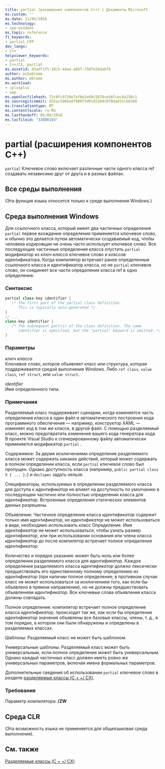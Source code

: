 ```yaml
---
title: partial (расширения компонентов C++) | Документы Microsoft
ms.custom: ''
ms.date: 11/04/2016
ms.technology:
- cpp-windows
ms.topic: reference
f1_keywords:
- partial_CPP
dev_langs:
- C++
helpviewer_keywords:
- partial
- C++/CX, partial
ms.assetid: 43adf1f5-10c5-44aa-a66f-7507e2bdabf8
author: mikeblome
ms.author: mblome
ms.workload:
- cplusplus
- uwp
ms.openlocfilehash: 71c0fc9739e7ef8e1e68c5678ce56fcec4a250c1
ms.sourcegitcommit: d55ac596ba8f908f5d91d228dc070dad31cb8360
ms.translationtype: MT
ms.contentlocale: ru-RU
ms.lasthandoff: 05/08/2018
ms.locfileid: "33880183"
---
```

# <a name="partial--c-component-extensions"></a>partial (расширения компонентов C++)
`partial` Ключевое слово включает различные части одного класса ref создавать независимо друг от друга и в разных файлах.  
  
## <a name="all-runtimes"></a>Все среды выполнения  
 (Эта функция языка относится только к среде выполнения Windows.)  
  
## <a name="windows-runtime"></a>Среда выполнения Windows  
 Для ссылочного класса, который имеет два частичных определения `partial` первое вхождение определения применяется ключевое слово, и обычно это делается путем автоматически создаваемый код, чтобы человека кодировщик не очень часто использует ключевое слово. Все последующие частичные определения класса опустить `partial` модификатор из *ключ класса* ключевое слово и классов идентификатора. Когда компилятор встречает ранее определенные ссылочного класса и идентификатор класса, но не `partial` ключевое слово, он соединяет все части определения класса ref в одно определение.  
  
### <a name="syntax"></a>Синтаксис  
  
```cpp  
partial class-key identifier {  
   /* The first part of the partial class definition. 
      This is typically auto-generated */  
}  
// ...  
class-key identifier {  
   /* The subsequent part(s) of the class definition. The same 
      identifier is specified, but the "partial" keyword is omitted. */  
}  
```  
  
### <a name="parameters"></a>Параметры  
 *ключ класса*  
 Ключевое слово, которое объявляет класс или структура, которая поддерживается средой выполнения Windows. Либо `ref class`, `value class`, `ref struct`, или `value struct`.  
  
 *identifier*  
 Имя определенного типа.  
  
### <a name="remarks"></a>Примечания  
 Разделяемый класс поддерживает сценарии, когда изменяется часть определения класса в один файл и автоматического построения кода программного обеспечения — например, конструктор XAML — изменяет код в том же классе, в другой файл. С помощью разделяемый класс, можно предотвратить изменение вашего кода генератора кода. В проекте Visual Studio к сгенерированному файлу автоматически применяется модификатор `partial` .  
  
 Содержимое: За двумя исключениями определение разделяемого класса может содержать никаких действий, который может содержать в полном определении класса, если `partial` ключевое слово был пропущен. Однако доступность класса (например, `public partial class X { ... };`) и `declspec` задать нельзя.  
  
 Спецификаторы, используемых в определении разделяемого класса для доступа к *идентификатор* не влияет на доступность по умолчанию в последующем частично или полностью определении класса для *идентификатор*. Встроенные определения статических элементов данных разрешены.  
  
 Объявление: Частичное определение класса *идентификатор* содержит только имя *идентификатор*, но *идентификатор* не может использоваться в виде, необходимо использовать класс Определение. Имя *идентификатор* не может использоваться, чтобы узнать размер *идентификатор*, или при использовании основания или члена класса *идентификатор* до после компилятор встречает полное определение *идентификатор*.  
  
 Количество и порядок указания: может быть ноль или более определения разделяемого класса для *идентификатор*. Каждое определение разделяемого класса *идентификатор* должно лексически предшествовать его единственному полному определению из *идентификатор* (при наличии полное определение; в противном случае класс не может использоваться за исключением того, как если бы объявлено в прямом направлении), но не должны предшествовать объявлениям *идентификатор*. Все ключевые слова объявления класса должны совпадать.  
  
 Полное определение: компилятор встречает полное определение класса *идентификатор*, происходит так же, как если бы определение *идентификатор* значения объявлены все базовые классы, члены, т. д., в том порядке, в котором они были обнаружены и определены в разделяемых классах.  
  
 Шаблоны: Разделяемый класс не может быть шаблоном.  
  
 Универсальные шаблоны: Разделяемый класс может быть универсальным, если полное определение может быть универсальным. Однако каждый частичных класс должен иметь ровно же универсальных параметров, включая имена формальных параметров.  
  
 Дополнительные сведения об использовании `partial` ключевое слово в разделе [разделяемые классы (C + +/ CX)](http://go.microsoft.com/fwlink/p/?LinkId=249023).  
  
### <a name="requirements"></a>Требования  
 Параметр компилятора: **/ZW**  
  
## <a name="common-language-runtime"></a>Среда CLR  
 (Эта возможность языка не применяется для общеязыковая среда выполнения).  
  
## <a name="see-also"></a>См. также  
 [Разделяемые классы (C + +/ CX)](http://go.microsoft.com/fwlink/p/?LinkId=249023)